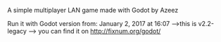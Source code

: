 A simple multiplayer LAN game made with Godot by Azeez


Run it with Godot version from:
January 2, 2017 at 16:07
-->this is v2.2-legacy
--> you can find it on http://fixnum.org/godot/
